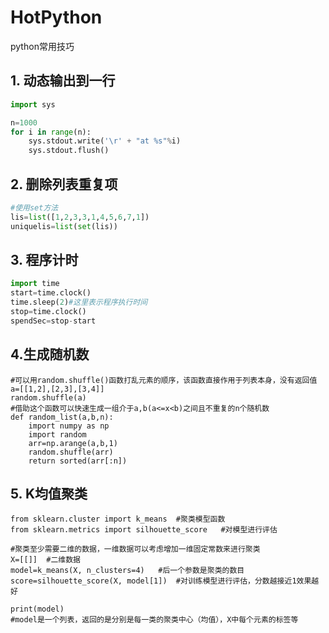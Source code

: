 # HotPython

python常用技巧

## 1. 动态输出到一行

```python
import sys

n=1000
for i in range(n):
    sys.stdout.write('\r' + "at %s"%i)
    sys.stdout.flush()
```

## 2. 删除列表重复项

```python
#使用set方法
lis=list([1,2,3,3,1,4,5,6,7,1])
uniquelis=list(set(lis))
```

## 3. 程序计时

```python
import time
start=time.clock()
time.sleep(2)#这里表示程序执行时间
stop=time.clock()
spendSec=stop-start
```

## 4.生成随机数

```
#可以用random.shuffle()函数打乱元素的顺序，该函数直接作用于列表本身，没有返回值
a=[[1,2],[2,3],[3,4]]
random.shuffle(a)
#借助这个函数可以快速生成一组介于a,b(a<=x<b)之间且不重复的n个随机数
def random_list(a,b,n):
    import numpy as np
    import random
    arr=np.arange(a,b,1)
    random.shuffle(arr)
    return sorted(arr[:n])
```

## 5. K均值聚类

```
from sklearn.cluster import k_means  #聚类模型函数
from sklearn.metrics import silhouette_score   #对模型进行评估

#聚类至少需要二维的数据，一维数据可以考虑增加一维固定常数来进行聚类
X=[[]]  #二维数据
model=k_means(X, n_clusters=4)   #后一个参数是聚类的数目
score=silhouette_score(X, model[1])  #对训练模型进行评估，分数越接近1效果越好

print(model)
#model是一个列表，返回的是分别是每一类的聚类中心（均值），X中每个元素的标签等
```

